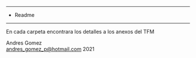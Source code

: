**********
* Readme
**********

En cada carpeta encontrara los detalles a los anexos del TFM

Andres Gomez <br>
andres_gomez_p@hotmail.com
2021


